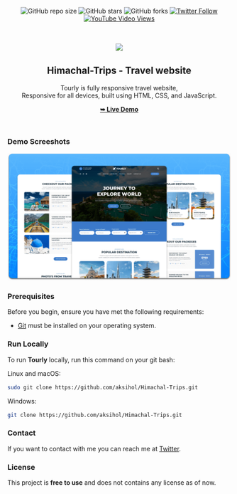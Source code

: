 <div align="center">
  
  ![GitHub repo size](https://img.shields.io/github/repo-size/aksihol/Himachal-Trips)
  ![GitHub stars](https://img.shields.io/github/stars/aksihol/Himachal-Trips?style=social)
  ![GitHub forks](https://img.shields.io/github/forks/aksihol/Himachal-Trips?style=social)
[![Twitter Follow](https://img.shields.io/twitter/follow/aksihol/Himachal-Trips?style=social)](https://twitter.com/intent/follow?screen_name=aksihol/Himachal-Trips)
  [![YouTube Video Views](https://img.shields.io/youtube/views/FYFmQEpZywc?style=social)](https://youtu.be/FYFmQEpZywc)

  <br />
  <br />
  
  <img src="./readme-images/project-logo.png" />

  <h2 align="center">Himachal-Trips - Travel website</h2>

  Tourly is fully responsive travel website, <br />Responsive for all devices, built using HTML, CSS, and JavaScript.

  <a href="https://github.com/aksihol/github.io/Himachal-Trips/"><strong>➥ Live Demo</strong></a>

</div>

<br />

### Demo Screeshots

![Himachal-Trips Desktop Demo](./readme-images/desktop.png "Desktop Demo")

### Prerequisites

Before you begin, ensure you have met the following requirements:

* [Git](https://git-scm.com/downloads "Download Git") must be installed on your operating system.

### Run Locally

To run **Tourly** locally, run this command on your git bash:

Linux and macOS:

```bash
sudo git clone https://github.com/aksihol/Himachal-Trips.git
```

Windows:

```bash
git clone https://github.com/aksihol/Himachal-Trips.git
```

### Contact

If you want to contact with me you can reach me at [Twitter](https://www.twitter.com/aksihol).

### License

This project is **free to use** and does not contains any license as of now.

